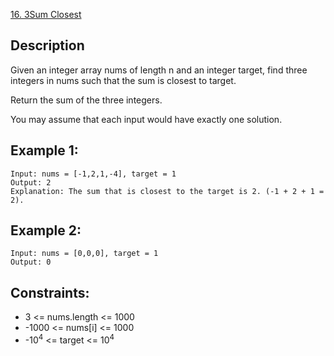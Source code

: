 [16. 3Sum Closest](https://leetcode.cn/problems/3sum-closest/)

## Description
Given an integer array nums of length n and an integer target, find three integers in nums such that the sum is closest to target.

Return the sum of the three integers.

You may assume that each input would have exactly one solution.

## Example 1:
```
Input: nums = [-1,2,1,-4], target = 1
Output: 2
Explanation: The sum that is closest to the target is 2. (-1 + 2 + 1 = 2).
```

## Example 2:
```
Input: nums = [0,0,0], target = 1
Output: 0
```

## Constraints:
* 3 <= nums.length <= 1000
* -1000 <= nums[i] <= 1000
* -10<sup>4</sup> <= target <= 10<sup>4</sup>